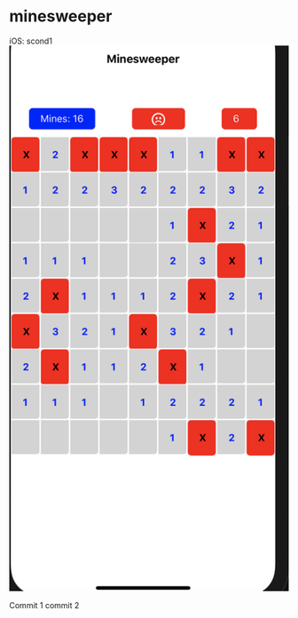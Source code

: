 # minesweeper
iOS:
scond1
![alt text](https://github.com/coderscode2/minesweeper/blob/master/Minesweeper.png)


Commit 1
commit 2

